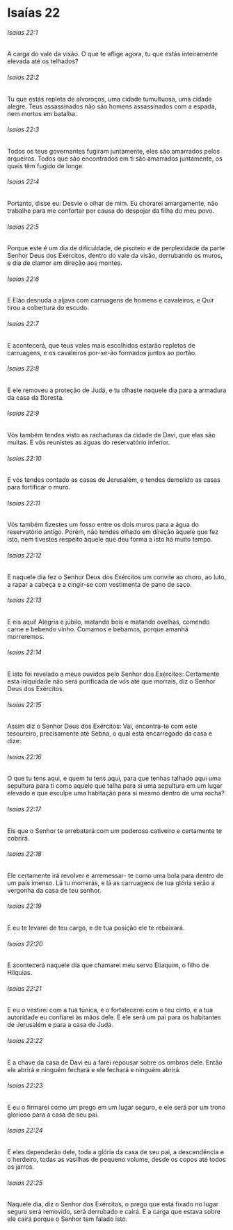 # Isaías 22

###### Isaías 22:1

A carga do vale da visão. O que te aflige agora, tu que estás inteiramente elevada até os telhados?

###### Isaías 22:2

Tu que estás repleta de alvoroços, uma cidade tumultuosa, uma cidade alegre. Teus assassinados não são homens assassinados com a espada, nem mortos em batalha.

###### Isaías 22:3

Todos os teus governantes fugiram juntamente, eles são amarrados pelos arqueiros. Todos que são encontrados em ti são amarrados juntamente, os quais têm fugido de longe.

###### Isaías 22:4

Portanto, disse eu: Desvie o olhar de mim. Eu chorarei amargamente, não trabalhe para me confortar por causa do despojar da filha do meu povo.

###### Isaías 22:5

Porque este é um dia de dificuldade, de pisoteio e de perplexidade da parte Senhor Deus dos Exércitos, dentro do vale da visão, derrubando os muros, e dia de clamor em direção aos montes.

###### Isaías 22:6

E Elão desnuda a aljava com carruagens de homens e cavaleiros, e Quir tirou a cobertura do escudo.

###### Isaías 22:7

E acontecerá, que teus vales mais escolhidos estarão repletos de carruagens, e os cavaleiros por-se-ão formados juntos ao portão.

###### Isaías 22:8

E ele removeu a proteção de Judá, e tu olhaste naquele dia para a armadura da casa da floresta.

###### Isaías 22:9

Vós também tendes visto as rachaduras da cidade de Davi, que elas são muitas. E vós reunistes as águas do reservatório inferior.

###### Isaías 22:10

E vós tendes contado as casas de Jerusalém, e tendes demolido as casas para fortificar o muro.

###### Isaías 22:11

Vós também fizestes um fosso entre os dois muros para a água do reservatório antigo. Porém, não tendes olhado em direção àquele que fez isto, nem tivestes respeito àquele que deu forma a isto há muito tempo.

###### Isaías 22:12

E naquele dia fez o Senhor Deus dos Exércitos um convite ao choro, ao luto, a rapar a cabeça e a cingir-se com vestimenta de pano de saco.

###### Isaías 22:13

E eis aqui! Alegria e júbilo, matando bois e matando ovelhas, comendo carne e bebendo vinho. Comamos e bebamos, porque amanhã morreremos.

###### Isaías 22:14

E isto foi revelado a meus ouvidos pelo Senhor dos Exércitos: Certamente esta iniquidade não será purificada de vós até que morrais, diz o Senhor Deus dos Exércitos.

###### Isaías 22:15

Assim diz o Senhor Deus dos Exércitos: Vai, encontra-te com este tesoureiro, precisamente até Sebna, o qual está encarregado da casa e dize:

###### Isaías 22:16

O que tu tens aqui, e quem tu tens aqui, para que tenhas talhado aqui uma sepultura para ti como aquele que talha para si uma sepultura em um lugar elevado e que esculpe uma habitação para si mesmo dentro de uma rocha?

###### Isaías 22:17

Eis que o Senhor te arrebatará com um poderoso cativeiro e certamente te cobrirá.

###### Isaías 22:18

Ele certamente irá revolver e arremessar- te como uma bola para dentro de um país imenso. Lá tu morrerás, e lá as carruagens de tua glória serão a vergonha da casa de teu senhor.

###### Isaías 22:19

E eu te levarei de teu cargo, e de tua posição ele te rebaixará.

###### Isaías 22:20

E acontecerá naquele dia que chamarei meu servo Eliaquim, o filho de Hilquias.

###### Isaías 22:21

E eu o vestirei com a tua túnica, e o fortalecerei com o teu cinto, e a tua autoridade eu confiarei às mãos dele. E ele será um pai para os habitantes de Jerusalém e para a casa de Judá.

###### Isaías 22:22

E a chave da casa de Davi eu a farei repousar sobre os ombros dele. Então ele abrirá e ninguém fechará e ele fechará e ninguém abrirá.

###### Isaías 22:23

E eu o firmarei como um prego em um lugar seguro, e ele será por um trono glorioso para a casa de seu pai.

###### Isaías 22:24

E eles dependerão dele, toda a glória da casa de seu pai, a descendência e o herdeiro, todas as vasilhas de pequeno volume, desde os copos até todos os jarros.

###### Isaías 22:25

Naquele dia, diz o Senhor dos Exércitos, o prego que está fixado no lugar seguro será removido, será derrubado e cairá. E a carga que estava sobre ele cairá porque o Senhor tem falado isto.

